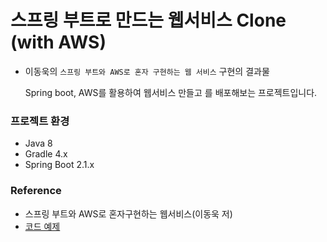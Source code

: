 # 스프링 부트로 만드는 웹서비스 Clone (with AWS)

- 이동욱의 `스프링 부트와 AWS로 혼자 구현하는 웹 서비스` 구현의 결과물

  Spring boot, AWS를 활용하여 웹서비스 만들고 를 배포해보는 프로젝트입니다.

### 프로젝트 환경

- Java 8
- Gradle 4.x
- Spring Boot 2.1.x

### Reference

- 스프링 부트와 AWS로 혼자구현하는 웹서비스(이동욱 저)  
- [코드 예제](https://github.com/jojoldu/freelec-springboot2-webservice)  